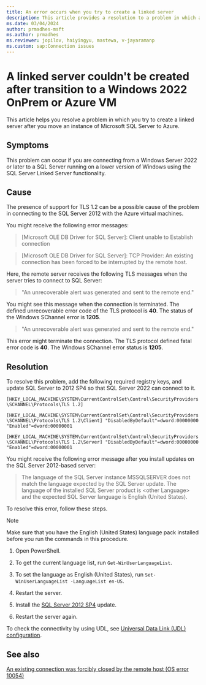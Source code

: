 ```yaml
---
title: An error occurs when you try to create a linked server
description: This article provides a resolution to a problem in which a linked server can't be created after you migrate on-premises SQL Server to Azure.
ms.date: 03/04/2024
author: prmadhes-msft
ms.author: prmadhes
ms.reviewer: jopilov, haiyingyu, mastewa, v-jayaramanp
ms.custom: sap:Connection issues
---
```


# A linked server couldn't be created after transition to a Windows 2022 OnPrem or Azure VM

This article helps you resolve a problem in which you try to create a linked server after you move an instance of Microsoft SQL Server to Azure.

## Symptoms

This problem can occur if you are connecting from a Windows Server 2022 or later to a SQL Server running on a lower version of Windows using the SQL Server Linked Server functionality.

## Cause

The presence of support for TLS 1.2 can be a possible cause of the problem in connecting to the SQL Server 2012 with the Azure virtual machines.

You might receive the following error messages:

> [Microsoft OLE DB Driver for SQL Server]: Client unable to Establish connection

> [Microsoft OLE DB Driver for SQL Server]: TCP Provider: An existing connection has been forced to be interrupted by the remote host.

Here, the remote server receives the following TLS messages when the server tries to connect to SQL Server:

> "An unrecoverable alert was generated and sent to the remote end."

   You might see this message when the connection is terminated. The defined unrecoverable error code of the TLS protocol is **40**. The status of the Windows SChannel error is **1205**.

> "An unrecoverable alert was generated and sent to the remote end."

   This error might terminate the connection. The TLS protocol defined fatal error code is **40**. The Windows SChannel error status is **1205**.

## Resolution

To resolve this problem, add the following required registry keys, and update SQL Server to 2012 SP4 so that SQL Server 2022 can connect to it.

`[HKEY_LOCAL_MACHINE\SYSTEM\CurrentControlSet\Control\SecurityProviders\SCHANNEL\Protocols\TLS 1.2]`

`[HKEY_LOCAL_MACHINE\SYSTEM\CurrentControlSet\Control\SecurityProviders\SCHANNEL\Protocols\TLS 1.2\Client] "DisabledByDefault"=dword:00000000 "Enabled"=dword:00000001`

`[HKEY_LOCAL_MACHINE\SYSTEM\CurrentControlSet\Control\SecurityProviders\SCHANNEL\Protocols\TLS 1.2\Server] "DisabledByDefault"=dword:00000000 "Enabled"=dword:00000001`

You might receive the following error message after you install updates on the SQL Server 2012-based server:

> The language of the SQL Server instance MSSQLSERVER does not match the language expected by the SQL Server update. The language of the installed SQL Server product is \<other Language\> and the expected SQL Server language is English (United States).

To resolve this error, follow these steps.

  > [!NOTE]
  > Make sure that you have the English (United States) language pack installed before you run the commands in this procedure.

1. Open PowerShell.

1. To get the current language list, run `Get-WinUserLanguageList`.

1. To set the language as English (United States), run `Set-WinUserLanguageList -LanguageList en-US`.

1. Restart the server.

1. Install the [SQL Server 2012 SP4](https://www.microsoft.com/es-es/download/details.aspx?id=56040) update.

1. Restart the server again.

To check the connectivity by using UDL, see [Universal Data Link (UDL) configuration](/sql/connect/oledb/help-topics/data-link-pages).

## See also

[An existing connection was forcibly closed by the remote host (OS error 10054)](tls-exist-connection-closed.md)
